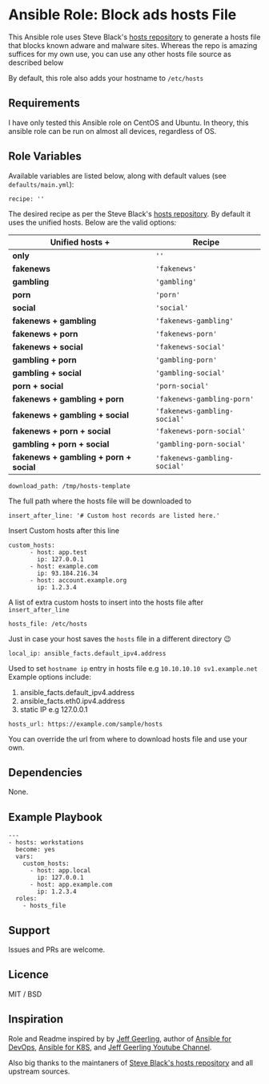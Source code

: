 
# Ansible Role: Block ads hosts File

This Ansible role uses Steve Black's [hosts repository](https://github.com/StevenBlack/hosts) to generate a hosts file that blocks known adware and malware sites. Whereas the repo is amazing suffices for my own use, you can use any other hosts file source as described below

By default, this role also adds your hostname to ``/etc/hosts``

## Requirements

I have only tested this Ansible role on CentOS and Ubuntu. In theory, this ansible role can be run on almost all devices, regardless of OS.

## Role Variables
Available variables are listed below, along with default values (see ``defaults/main.yml``):
```
recipe: ''
```
The desired recipe as per the Steve Black's [hosts repository](https://github.com/StevenBlack/hosts). By default it uses the unified hosts. Below are the valid options:


| **Unified hosts** +|Recipe                    |
|--------------------|--------------------------|
| **only**           |`''`                      |
|**fakenews**        |`'fakenews'`              |
|**gambling**        |`'gambling'`              |
|**porn**            |`'porn'`                  |
|**social**          |`'social'`                |
|**fakenews + gambling** |`'fakenews-gambling'`|
|**fakenews + porn**|`'fakenews-porn'`|
|**fakenews + social**|`'fakenews-social'`|
|**gambling + porn**|`'gambling-porn'`|
|**gambling + social**|`'gambling-social'`|
|**porn + social**|`'porn-social'`|
|**fakenews + gambling + porn**|`'fakenews-gambling-porn'`|
|**fakenews + gambling + social**|`'fakenews-gambling-social'`|
|**fakenews + porn + social**|`'fakenews-porn-social'`|
|**gambling + porn + social**|`'gambling-porn-social'`|
|**fakenews + gambling + porn + social**|`'fakenews-gambling-social'`|

```
download_path: /tmp/hosts-template
```
The full path where the hosts file will be downloaded to
```
insert_after_line: '# Custom host records are listed here.'
```
Insert Custom hosts after this line
```
custom_hosts:
      - host: app.test
        ip: 127.0.0.1
      - host: example.com
        ip: 93.184.216.34
      - host: account.example.org
        ip: 1.2.3.4
``` 
A list of extra custom hosts to insert into the hosts file after ``insert_after_line``

```
hosts_file: /etc/hosts
```
Just in case your host saves the `hosts` file in a different directory :wink:

```
local_ip: ansible_facts.default_ipv4.address
```
Used to set `hostname ip` entry in hosts file e.g `10.10.10.10 sv1.example.net` Example options include:

 1. ansible_facts.default_ipv4.address
 2. ansible_facts.eth0.ipv4.address
3. static IP e.g 127.0.0.1

```
hosts_url: https://example.com/sample/hosts
```
You can override the url from where to download hosts file and use your own.

## Dependencies
None.

## Example Playbook
```
---
- hosts: workstations
  become: yes
  vars:
    custom_hosts:
      - host: app.local
        ip: 127.0.0.1
      - host: app.example.com
        ip: 1.2.3.4
  roles:
    - hosts_file
```

## Support

Issues and PRs are welcome.

## Licence

MIT / BSD

## Inspiration

Role and Readme inspired by by [Jeff Geerling](https://www.jeffgeerling.com/), author of [Ansible for DevOps](https://www.ansiblefordevops.com/), [Ansible for K8S](https://www.ansibleforkubernetes.com/), and [Jeff Geerling Youtube Channel](https://www.youtube.com/user/geerlingguy).

Also big thanks to the maintaners of [Steve Black's hosts repository](https://github.com/StevenBlack/hosts) and all upstream sources.
